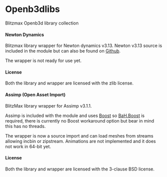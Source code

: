 Openb3dlibs
===========

Blitzmax Openb3d library collection

#### Newton Dynamics ####

Blitzmax library wrapper for Newton dynamics v3.13. Newton v3.13 source is included in the module but can also be found on <a href="https://github.com/MADEAPPS/newton-dynamics/releases">Github</a>.

The wrapper is not ready for use yet.

#### License ####

Both the library and wrapper are licensed with the zlib license.

#### Assimp (Open Asset Import) ####

BlitzMax library wrapper for Assimp v3.1.1.

Assimp is included with the module and uses [Boost](http://www.boost.org/users/history/) so [BaH.Boost](https://github.com/maxmods/bah.mod) is required, there is currently no Boost workaround option but bear in mind this has no threads. 

The wrapper is now a source import and can load meshes from streams allowing incbin or zipstream. Animations are not implemented and it does not work in 64-bit yet.

#### License ####

Both the library and wrapper are licensed with the 3-clause BSD license.
